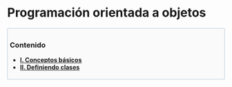 # Programación orientada a objetos

<div style="background-color: #fafafa; border: 1px dotted #769BBF; border-radius: 2px; padding: 5px;">
<h3>Contenido</h3>

<ul>

<li>
<a href="" style="font-weight: bold;">
    I. Conceptos básicos
</a>
</li>

<li>
<a href="" style="font-weight: bold;">
    II. Definiendo clases
</a>
</li>


</ul>

</div>